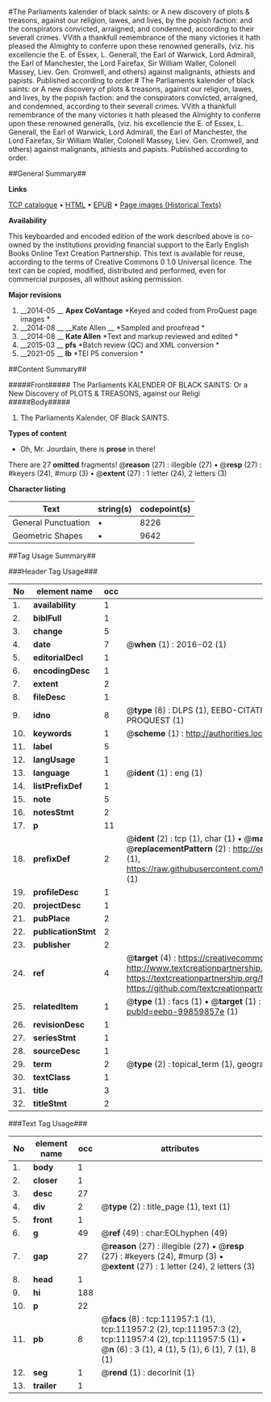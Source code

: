 #The Parliaments kalender of black saints: or A new discovery of plots & treasons, against our religion, lawes, and lives, by the popish faction: and the conspirators convicted, arraigned, and condemned, according to their severall crimes. VVith a thankfull remembrance of the many victories it hath pleased the Almighty to conferre upon these renowned generalls, (viz. his excellencie the E. of Essex, L. Generall, the Earl of Warwick, Lord Admirall, the Earl of Manchester, the Lord Fairefax, Sir William Waller, Colonell Massey, Liev. Gen. Cromwell, and others) against malignants, athiests and papists. Published according to order.#
The Parliaments kalender of black saints: or A new discovery of plots & treasons, against our religion, lawes, and lives, by the popish faction: and the conspirators convicted, arraigned, and condemned, according to their severall crimes. VVith a thankfull remembrance of the many victories it hath pleased the Almighty to conferre upon these renowned generalls, (viz. his excellencie the E. of Essex, L. Generall, the Earl of Warwick, Lord Admirall, the Earl of Manchester, the Lord Fairefax, Sir William Waller, Colonell Massey, Liev. Gen. Cromwell, and others) against malignants, athiests and papists. Published according to order.

##General Summary##

**Links**

[TCP catalogue](http://www.ota.ox.ac.uk/tcp/)  • 
[HTML](http://tei.it.ox.ac.uk/tcp/Texts-HTML/free/A91/A91451.html)  • 
[EPUB](http://tei.it.ox.ac.uk/tcp/Texts-EPUB/free/A91/A91451.epub) • 
[Page images (Historical Texts)](https://historicaltexts.jisc.ac.uk/eebo-99859857e)

**Availability**

This keyboarded and encoded edition of the work described above is co-owned by the
    institutions providing financial support to the Early English Books Online Text Creation
    Partnership. This text is available for reuse, according to the terms of  Creative Commons 0 1.0 Universal
    licence. The text can be copied, modified, distributed and performed, even for commercial
    purposes, all without asking permission.

**Major revisions**

1. __2014-05 __ __Apex CoVantage__ *Keyed and coded from ProQuest page images *
1. __2014-08 __ __Kate Allen __ *Sampled and proofread *
1. __2014-08 __ __Kate Allen__ *Text and markup reviewed and edited *
1. __2015-03 __ __pfs__ *Batch review (QC) and XML conversion *
1. __2021-05 __ __lb__ *TEI P5 conversion *

##Content Summary##

#####Front#####
The Parliaments KALENDER OF BLACK SAINTS: Or a New Discovery of PLOTS & TREASONS, against our Religi
#####Body#####

1. The Parliaments Kalender, OF Black SAINTS.

**Types of content**

  * Oh, Mr. Jourdain, there is **prose** in there!

There are 27 **omitted** fragments! 
 @__reason__ (27) : illegible (27)  •  @__resp__ (27) : #keyers (24), #murp (3)  •  @__extent__ (27) : 1 letter (24), 2 letters (3)

**Character listing**


|Text|string(s)|codepoint(s)|
|---|---|---|
|General Punctuation|•|8226|
|Geometric Shapes|▪|9642|

##Tag Usage Summary##

###Header Tag Usage###

|No|element name|occ|attributes|
|---|---|---|---|
|1.|__availability__|1||
|2.|__biblFull__|1||
|3.|__change__|5||
|4.|__date__|7| @__when__ (1) : 2016-02 (1)|
|5.|__editorialDecl__|1||
|6.|__encodingDesc__|1||
|7.|__extent__|2||
|8.|__fileDesc__|1||
|9.|__idno__|8| @__type__ (8) : DLPS (1), EEBO-CITATION (1), VID (1), EEBO-PROQUEST (1), STC (3), PROQUEST (1)|
|10.|__keywords__|1| @__scheme__ (1) : http://authorities.loc.gov/ (1)|
|11.|__label__|5||
|12.|__langUsage__|1||
|13.|__language__|1| @__ident__ (1) : eng (1)|
|14.|__listPrefixDef__|1||
|15.|__note__|5||
|16.|__notesStmt__|2||
|17.|__p__|11||
|18.|__prefixDef__|2| @__ident__ (2) : tcp (1), char (1)  •  @__matchPattern__ (2) : ([0-9\-]+):([0-9IVX]+) (1), (.+) (1)  •  @__replacementPattern__ (2) : http://eebo.chadwyck.com/downloadtiff?vid=$1&page=$2 (1), https://raw.githubusercontent.com/textcreationpartnership/Texts/master/tcpchars.xml#$1 (1)|
|19.|__profileDesc__|1||
|20.|__projectDesc__|1||
|21.|__pubPlace__|2||
|22.|__publicationStmt__|2||
|23.|__publisher__|2||
|24.|__ref__|4| @__target__ (4) : https://creativecommons.org/publicdomain/zero/1.0/ (1), http://www.textcreationpartnership.org/docs/. (1), https://textcreationpartnership.org/faq/#faq05 (1), https://github.com/textcreationpartnership (1)|
|25.|__relatedItem__|1| @__type__ (1) : facs (1)  •  @__target__ (1) : https://data.historicaltexts.jisc.ac.uk/view?pubId=eebo-99859857e (1)|
|26.|__revisionDesc__|1||
|27.|__seriesStmt__|1||
|28.|__sourceDesc__|1||
|29.|__term__|2| @__type__ (2) : topical_term (1), geographic_name (1)|
|30.|__textClass__|1||
|31.|__title__|3||
|32.|__titleStmt__|2||


###Text Tag Usage###

|No|element name|occ|attributes|
|---|---|---|---|
|1.|__body__|1||
|2.|__closer__|1||
|3.|__desc__|27||
|4.|__div__|2| @__type__ (2) : title_page (1), text (1)|
|5.|__front__|1||
|6.|__g__|49| @__ref__ (49) : char:EOLhyphen (49)|
|7.|__gap__|27| @__reason__ (27) : illegible (27)  •  @__resp__ (27) : #keyers (24), #murp (3)  •  @__extent__ (27) : 1 letter (24), 2 letters (3)|
|8.|__head__|1||
|9.|__hi__|188||
|10.|__p__|22||
|11.|__pb__|8| @__facs__ (8) : tcp:111957:1 (1), tcp:111957:2 (2), tcp:111957:3 (2), tcp:111957:4 (2), tcp:111957:5 (1)  •  @__n__ (6) : 3 (1), 4 (1), 5 (1), 6 (1), 7 (1), 8 (1)|
|12.|__seg__|1| @__rend__ (1) : decorInit (1)|
|13.|__trailer__|1||

